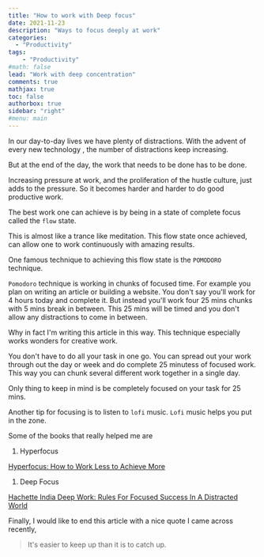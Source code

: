 ```yaml
---
title: "How to work with Deep focus"
date: 2021-11-23
description: "Ways to focus deeply at work"
categories:
  - "Productivity"
tags: 
    - "Productivity"
#math: false
lead: "Work with deep concentration"
comments: true
mathjax: true
toc: false
authorbox: true
sidebar: "right" 
#menu: main
---
```

In our day-to-day lives we have plenty of distractions. With the advent of every new technology , the number of distractions keep increasing.

But at the end of the day, the work that needs to be done has to be done.

Increasing pressure at work, and the proliferation of the hustle culture, just adds to the pressure. So it becomes harder and harder to do good productive work.

The best work one can achieve is by being in a state of complete focus called the `flow` state.

This is almost like a trance like meditation. This flow state once achieved, can allow one to work continuously with amazing results.

One famous technique to achieving this flow state is the `POMODORO` technique.

`Pomodoro` technique is working in chunks of focused time. For example you plan on writing an article or building a website. You don't say you'll work for 4 hours today and complete it. But instead you'll work four 25 mins chunks with 5 mins break in between. This 25 mins will be timed and you don't allow any distractions to come in between.

Why in fact I'm writing this article in this way. This technique especially works wonders for creative work.

You don't have to do all your task in one go. You can spread out your work through out the day or week and do complete 25 minutess of focused work. This way you can chunk several different work together in a single day.

Only thing to keep in mind is be completely focused on your task for 25 mins. 

Another tip for focusing is to listen to `lofi` music.  `Lofi` music helps you put in the zone.

Some of the books that really helped me are 

1. Hyperfocus

[Hyperfocus: How to Work Less to Achieve More](https://www.amazon.in/Hyperfocus-Work-Less-Achieve-More/dp/1509866116)

1. Deep Focus

[Hachette India Deep Work: Rules For Focused Success In A Distracted World](https://www.amazon.in/Deep-Work-Focused-Success-Distracted/dp/0349413681/ref=pd_sim_1/261-1480926-6273558?pd_rd_w=gqGFD&pf_rd_p=931d2961-05f3-40fa-86cb-3671de10a3a9&pf_rd_r=MNRTRW0VNXQWJKVYVKEB&pd_rd_r=2ef35a31-65b3-4eae-944d-9c93a2b897cc&pd_rd_wg=Xqcxa&pd_rd_i=0349413681&psc=1)

Finally, I would like to end this article with a nice quote I came across recently,

> It's easier to keep up than it is to catch up.
